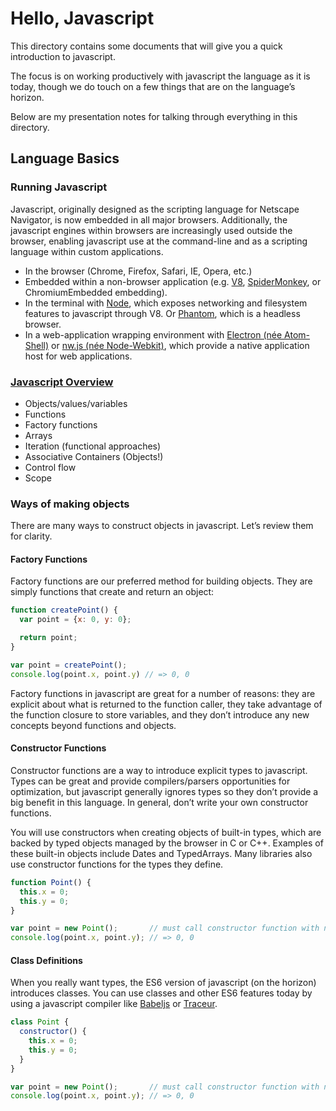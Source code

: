 Hello, Javascript
=================

This directory contains some documents that will give you a quick introduction to javascript.

The focus is on working productively with javascript the language as it is today, though we do touch on a few things that are on the language’s horizon.

Below are my presentation notes for talking through everything in this directory.

## Language Basics

### Running Javascript

Javascript, originally designed as the scripting language for Netscape Navigator, is now embedded in all major browsers. Additionally, the javascript engines within browsers are increasingly used outside the browser, enabling javascript use at the command-line and as a scripting language within custom applications.

- In the browser (Chrome, Firefox, Safari, IE, Opera, etc.)
- Embedded within a non-browser application (e.g. [V8](https://developers.google.com/v8/), [SpiderMonkey](https://developer.mozilla.org/en-US/docs/Mozilla/Projects/SpiderMonkey), or ChromiumEmbedded embedding).
- In the terminal with [Node](https://nodejs.org/), which exposes networking and filesystem features to javascript through V8. Or [Phantom](http://phantomjs.org/), which is a headless browser.
- In a web-application wrapping environment with [Electron (née Atom-Shell)](https://github.com/atom/electron) or [nw.js (née Node-Webkit)](https://github.com/nwjs/nw.js/), which provide a native application host for web applications.

### [Javascript Overview](javascript-overview.md)

- Objects/values/variables
- Functions
- Factory functions
- Arrays
- Iteration (functional approaches)
- Associative Containers (Objects!)
- Control flow
- Scope

### Ways of making objects

There are many ways to construct objects in javascript. Let’s review them for clarity.

#### Factory Functions

Factory functions are our preferred method for building objects. They are simply functions that create and return an object:

```javascript
function createPoint() {
  var point = {x: 0, y: 0};

  return point;
}

var point = createPoint();
console.log(point.x, point.y) // => 0, 0
```

Factory functions in javascript are great for a number of reasons: they are explicit about what is returned to the function caller, they take advantage of the function closure to store variables, and they don’t introduce any new concepts beyond functions and objects.

#### Constructor Functions

Constructor functions are a way to introduce explicit types to javascript. Types can be great and provide compilers/parsers opportunities for optimization, but javascript generally ignores types so they don’t provide a big benefit in this language. In general, don’t write your own constructor functions.

You will use constructors when creating objects of built-in types, which are backed by  typed objects managed by the browser in C or C++. Examples of these built-in objects include Dates and TypedArrays. Many libraries also use constructor functions for the types they define.

```javascript
function Point() {
  this.x = 0;
  this.y = 0;
}

var point = new Point();       // must call constructor function with new!
console.log(point.x, point.y); // => 0, 0
```

#### Class Definitions

When you really want types, the ES6 version of javascript (on the horizon) introduces classes. You can use classes and other ES6 features today by using a javascript compiler like [Babeljs](http://babeljs.io/) or [Traceur](https://github.com/google/traceur-compiler).

```javascript
class Point {
  constructor() {
    this.x = 0;
    this.y = 0;
  }
}

var point = new Point();       // must call constructor function with new!
console.log(point.x, point.y); // => 0, 0
```
